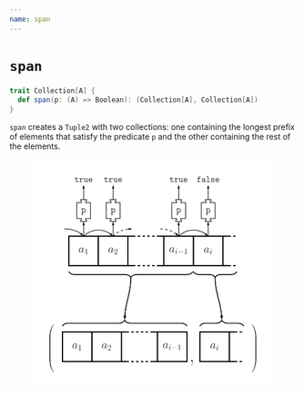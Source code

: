 ```yaml
---
name: span
---
```


# `span`

~~~ scala
trait Collection[A] {
  def span(p: (A) => Boolean): (Collection[A], Collection[A])
}
~~~

`span` creates a `Tuple2` with two collections: one containing the longest prefix of elements that satisfy the predicate `p` and the other containing the rest of the elements.

<figure class="diagram">
  <img src="images/span.svg" alt="span function">
  <!-- <figcaption class="diagram-desc"></figcaption> -->
</figure>
